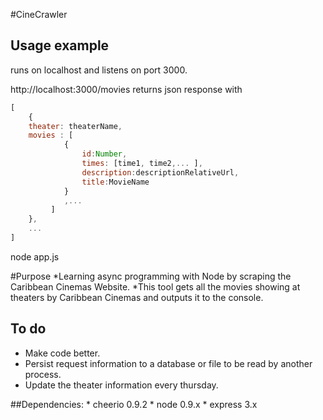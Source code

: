 #CineCrawler
## Usage example
runs on localhost and listens on port 3000.

http://localhost:3000/movies returns json response with
```javascript
[
	{
	theater: theaterName,
	movies : [
			{
				id:Number,
				times: [time1, time2,... ],
				description:descriptionRelativeUrl,
				title:MovieName
			}
			,...
		 ]
	},
	...
]
```
node app.js

#Purpose
*Learning async programming with Node by scraping the Caribbean Cinemas Website.
*This tool gets all the movies showing at theaters by Caribbean Cinemas and outputs it to the console.

## To do
* Make code better.
* Persist request information to a database or file to be read by another process.
* Update the theater information every thursday.


##Dependencies:
	* cheerio 0.9.2
	* node 0.9.x 
	* express 3.x